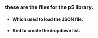  ### these are the files for the p5 library.
 + #### Which used to load the JSON file.
 + #### And to create the dropdown list.
